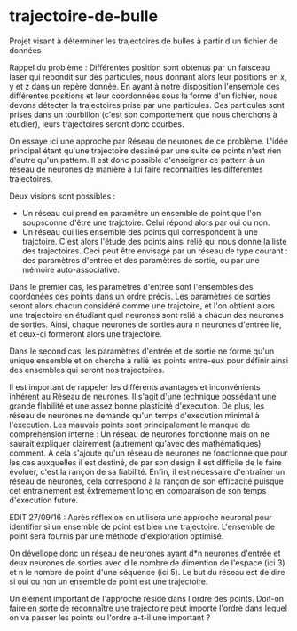 # trajectoire-de-bulle
Projet visant à déterminer les trajectoires de bulles à partir d'un fichier de données

Rappel du problème : Différentes position sont obtenus par un faisceau laser qui rebondit sur des particules, nous donnant alors leur positions en x, y et z dans un repère donnée.
En ayant à notre disposition l'ensemble des différentes positions et leur coordonnées sous la forme d'un fichier, nous devons détecter la trajectoires prise par une particules. Ces particules sont prises dans un tourbillon (c'est son comportement que nous cherchons à étudier), leurs trajectoires seront donc courbes.

On essaye ici une approche par Réseau de neurones de ce problème. L'idée principal étant qu'une trajectoire dessiné par une suite de points n'est rien d'autre qu'un pattern. Il est donc possible d'enseigner ce pattern à un réseau de neurones de manière à lui faire reconnaitres les différentes trajectoires.

Deux visions sont possibles : 
 - Un réseau qui prend en paramètre un ensemble de point que l'on soupsconne d'être une trajctoire. Celui répond alors par oui ou non.
 - Un réseau qui lies ensemble des points qui correspondent à une trajctoire. C'est alors l'étude des points ainsi relié qui nous donne la liste des trajectoires. Ceci peut être envisagé par un réseau de type courant : des paramètres d'entrée et des paramètres de sortie, ou par une mémoire auto-associative.
 
 Dans le premier cas, les paramètres d'entrée sont l'ensembles des coordonées des points dans un ordre précis. Les paramètres de sorties seront alors chacun considéré comme une trajctoire, et l'on obtient alors une trajectoire en étudiant quel neurones sont relié a chacun des neurones de sorties. Ainsi, chaque neurones de sorties aura n neurones d'entrée lié, et ceux-ci formeront alors une trajectoire.
 
 Dans le second cas, les paramètres d'entrée et de sortie ne forme qu'un unique ensemble et on cherche à relié les points entre-eux pour définir ainsi des ensembles qui seront nos trajectoires.
 
 Il est important de rappeler les différents avantages et inconvénients inhérent au Réseau de neurones. Il s'agit d'une technique possédant une grande fiabilité et une assez bonne plasticité d'execution. De plus, les réseau de neurones ne demande qu'un temps d'execution minimal à l'execution. Les mauvais points sont principalement le manque de compréhension interne : Un réseau de neurones fonctionne mais on ne saurait expliquer clairement (autrement qu'avec des mathématiques) comment. A cela s'ajoute qu'un réseau de neurones ne fonctionne que pour les cas auxquelles il est destiné, de par son design il est difficile de le faire évoluer, c'est la rançon de sa fiabilité. Enfin, il est nécessaire d'entraîner un réseau de neurones, cela correspond à la rançon de son efficacité puisque cet entrainement est êxtremement long en comparaison de son temps d'execution future.


EDIT 27/09/16 : Après réflexion on utilisera une approche neuronal pour identifier si un ensemble de point est bien une trajectoire. L'ensemble de point sera fournis par une méthode d'exploration optimisé.

On dévellope donc un réseau de neurones ayant d\*n neurones d'entrée et deux neurones de sorties avec d le nombre de dimention de l'espace (ici 3) et n le nombre de point d'une séquence (ici 5). Le but du réseau est de dire si oui ou non un ensemble de point est une trajectoire.

Un élément important de l'approche réside dans l'ordre des points. Doit-on faire en sorte de reconnaître une trajectoire peut importe l'ordre dans lequel on va passer les points ou l'ordre a-t-il une important ?
